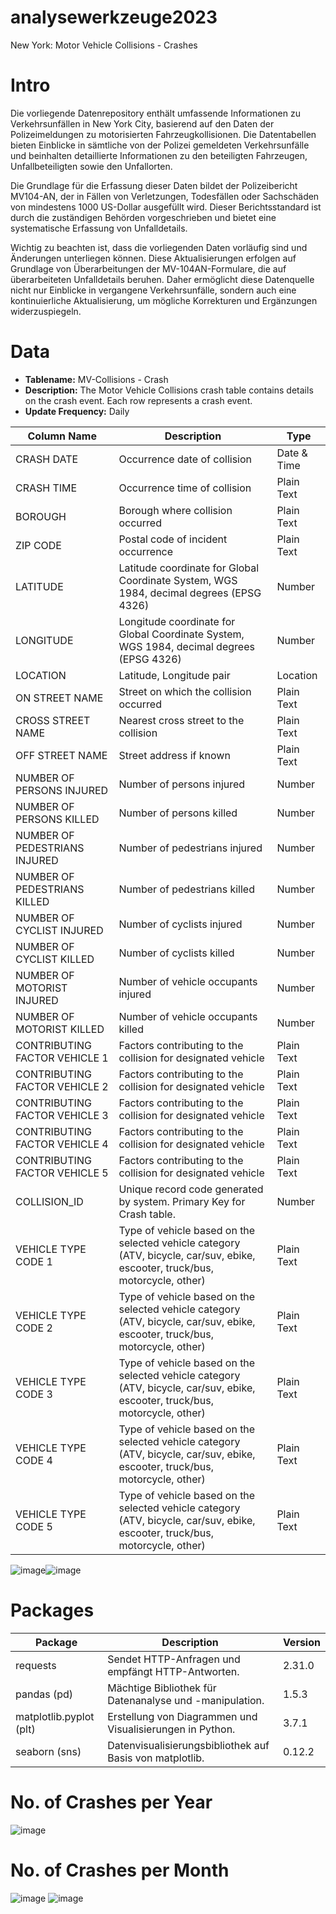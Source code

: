 # analysewerkzeuge2023
New York: Motor Vehicle Collisions - Crashes



# Intro
Die vorliegende Datenrepository enthält umfassende Informationen zu Verkehrsunfällen in New York City, basierend auf den Daten der Polizeimeldungen zu motorisierten Fahrzeugkollisionen. Die Datentabellen bieten Einblicke in sämtliche von der Polizei gemeldeten Verkehrsunfälle und beinhalten detaillierte Informationen zu den beteiligten Fahrzeugen, Unfallbeteiligten sowie den Unfallorten.

Die Grundlage für die Erfassung dieser Daten bildet der Polizeibericht MV104-AN, der in Fällen von Verletzungen, Todesfällen oder Sachschäden von mindestens 1000 US-Dollar ausgefüllt wird. Dieser Berichtsstandard ist durch die zuständigen Behörden vorgeschrieben und bietet eine systematische Erfassung von Unfalldetails.

Wichtig zu beachten ist, dass die vorliegenden Daten vorläufig sind und Änderungen unterliegen können. Diese Aktualisierungen erfolgen auf Grundlage von Überarbeitungen der MV-104AN-Formulare, die auf überarbeiteten Unfalldetails beruhen. Daher ermöglicht diese Datenquelle nicht nur Einblicke in vergangene Verkehrsunfälle, sondern auch eine kontinuierliche Aktualisierung, um mögliche Korrekturen und Ergänzungen widerzuspiegeln.

# Data 

- **Tablename:** MV-Collisions - Crash
- **Description:** The Motor Vehicle Collisions crash table contains details on the crash event. Each row represents a crash event.
- **Update Frequency:** Daily


| Column Name                    | Description                                                      | Type           |
|---------------------------------|------------------------------------------------------------------|----------------|
| CRASH DATE                      | Occurrence date of collision                                     | Date & Time    |
| CRASH TIME                      | Occurrence time of collision                                     | Plain Text     |
| BOROUGH                         | Borough where collision occurred                                 | Plain Text     |
| ZIP CODE                        | Postal code of incident occurrence                               | Plain Text     |
| LATITUDE                        | Latitude coordinate for Global Coordinate System, WGS 1984, decimal degrees (EPSG 4326) | Number         |
| LONGITUDE                       | Longitude coordinate for Global Coordinate System, WGS 1984, decimal degrees (EPSG 4326) | Number         |
| LOCATION                        | Latitude, Longitude pair                                          | Location       |
| ON STREET NAME                  | Street on which the collision occurred                           | Plain Text     |
| CROSS STREET NAME               | Nearest cross street to the collision                             | Plain Text     |
| OFF STREET NAME                 | Street address if known                                           | Plain Text     |
| NUMBER OF PERSONS INJURED       | Number of persons injured                                         | Number         |
| NUMBER OF PERSONS KILLED        | Number of persons killed                                          | Number         |
| NUMBER OF PEDESTRIANS INJURED   | Number of pedestrians injured                                     | Number         |
| NUMBER OF PEDESTRIANS KILLED    | Number of pedestrians killed                                      | Number         |
| NUMBER OF CYCLIST INJURED       | Number of cyclists injured                                        | Number         |
| NUMBER OF CYCLIST KILLED        | Number of cyclists killed                                         | Number         |
| NUMBER OF MOTORIST INJURED      | Number of vehicle occupants injured                               | Number         |
| NUMBER OF MOTORIST KILLED       | Number of vehicle occupants killed                                | Number         |
| CONTRIBUTING FACTOR VEHICLE 1   | Factors contributing to the collision for designated vehicle      | Plain Text     |
| CONTRIBUTING FACTOR VEHICLE 2   | Factors contributing to the collision for designated vehicle      | Plain Text     |
| CONTRIBUTING FACTOR VEHICLE 3   | Factors contributing to the collision for designated vehicle      | Plain Text     |
| CONTRIBUTING FACTOR VEHICLE 4   | Factors contributing to the collision for designated vehicle      | Plain Text     |
| CONTRIBUTING FACTOR VEHICLE 5   | Factors contributing to the collision for designated vehicle      | Plain Text     |
| COLLISION_ID                    | Unique record code generated by system. Primary Key for Crash table. | Number         |
| VEHICLE TYPE CODE 1             | Type of vehicle based on the selected vehicle category (ATV, bicycle, car/suv, ebike, escooter, truck/bus, motorcycle, other) | Plain Text     |
| VEHICLE TYPE CODE 2             | Type of vehicle based on the selected vehicle category (ATV, bicycle, car/suv, ebike, escooter, truck/bus, motorcycle, other) | Plain Text     |
| VEHICLE TYPE CODE 3             | Type of vehicle based on the selected vehicle category (ATV, bicycle, car/suv, ebike, escooter, truck/bus, motorcycle, other) | Plain Text     |
| VEHICLE TYPE CODE 4             | Type of vehicle based on the selected vehicle category (ATV, bicycle, car/suv, ebike, escooter, truck/bus, motorcycle, other) | Plain Text     |
| VEHICLE TYPE CODE 5             | Type of vehicle based on the selected vehicle category (ATV, bicycle, car/suv, ebike, escooter, truck/bus, motorcycle, other) | Plain Text     |


![image](https://github.com/viktorialisa/analysewerkzeuge2023/assets/108334462/ec36639f-3c38-48be-a9bd-9a054c54a490)![image](https://github.com/viktorialisa/analysewerkzeuge2023/assets/108334462/842dc547-2a3f-4e2e-a03b-3116870a9c7b)


# Packages
| Package         | Description                                       | Version |
| --------------- | ------------------------------------------------- | ------- |
| requests        | Sendet HTTP-Anfragen und empfängt HTTP-Antworten. | 2.31.0        |
| pandas (pd)     | Mächtige Bibliothek für Datenanalyse und -manipulation. |     1.5.3    |
| matplotlib.pyplot (plt) | Erstellung von Diagrammen und Visualisierungen in Python. |  3.7.1       |
| seaborn (sns)   | Datenvisualisierungsbibliothek auf Basis von matplotlib. |    0.12.2     |

# No. of Crashes per Year
![image](https://github.com/viktorialisa/analysewerkzeuge2023/assets/108334462/5c7c3a46-e418-41d9-b88f-9990a7aa0ec3)


# No. of Crashes per Month
![image](https://github.com/viktorialisa/analysewerkzeuge2023/assets/108334462/dd9ae906-b27a-411e-a2ff-0870f5ddf6e3)
![image](https://github.com/viktorialisa/analysewerkzeuge2023/assets/108334462/14bf215e-b557-4a5c-a426-5bff05f7731f)


